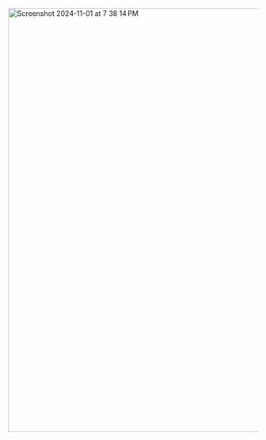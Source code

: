 <img width="854" alt="Screenshot 2024-11-01 at 7 38 14 PM" src="https://github.com/user-attachments/assets/11155216-eeeb-4937-96ae-d77b184ff029">
